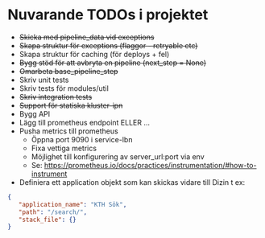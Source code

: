 # Nuvarande TODOs i projektet

* ~~Skicka med pipeline_data vid exceptions~~
* ~~Skapa struktur för exceptions (flaggor - retryable etc)~~
* Skapa struktur för caching (för deploys + fel)
* ~~Bygg stöd för att avbryta en pipeline (next_step = None)~~
* ~~Omarbeta base_pipeline_step~~
* Skriv unit tests
* Skriv tests för modules/util
* ~~Skriv integration tests~~
* ~~Support för statiska kluster-ipn~~
* Bygg API
* Lägg till prometheus endpoint ELLER ...
* Pusha metrics till prometheus 
    * Öppna port 9090 i service-lbn
    * Fixa vettiga metrics
    * Möjlighet till konfigurering av server_url:port via env
    * Se: https://prometheus.io/docs/practices/instrumentation/#how-to-instrument
* Definiera ett application objekt som kan skickas vidare till Dizin t ex: 
```json 
{ 
   "application_name": "KTH Sök",
   "path": "/search/",
   "stack_file": {}
}
```
